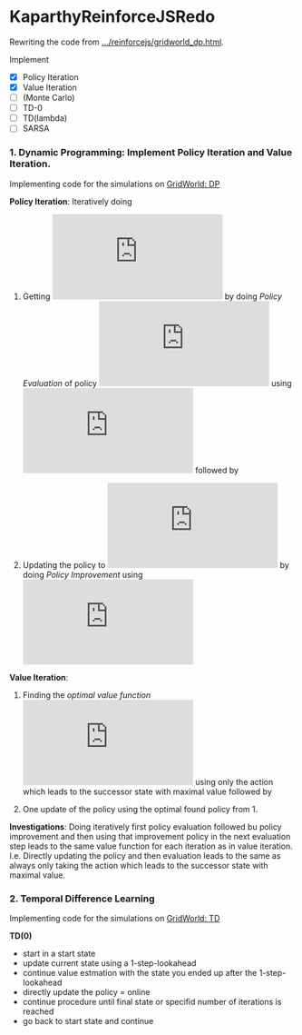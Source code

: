 # KaparthyReinforceJSRedo

Rewriting the code from [.../reinforcejs/gridworld_dp.html](https://cs.stanford.edu/people/karpathy/reinforcejs/gridworld_dp.html). 

Implement

- [x] Policy Iteration
- [x] Value Iteration 
- [ ] (Monte Carlo)
- [ ] TD-0
- [ ] TD(lambda) 
- [ ] SARSA

### 1. Dynamic Programming: Implement Policy Iteration and Value Iteration.

Implementing code for the simulations on [GridWorld: DP](https://cs.stanford.edu/people/karpathy/reinforcejs/gridworld_dp.html)

__Policy Iteration__: 
Iteratively doing 

1. Getting ![img](http://latex.codecogs.com/svg.latex?v_i) by doing _Policy Evaluation_ of policy 
![img](http://latex.codecogs.com/svg.latex?%5Cpi_%7Bi-1%7D)
 using ![img](http://latex.codecogs.com/svg.latex?v_%7Bi-1%7D)
followed by 

2. Updating the policy to 
![img](http://latex.codecogs.com/svg.latex?%5Cpi_i) by doing _Policy Improvement_ using 
![img](http://latex.codecogs.com/svg.latex?v_i)

__Value Iteration__:

1. Finding the _optimal value function_ 
![img](http://latex.codecogs.com/svg.latex?v_%2A) using only 
the action which leads to the successor state with maximal value followed by 

2. One update of the policy using the optimal found policy from 1.
    
__Investigations__: Doing iteratively first policy evaluation followed bu policy improvement
and then using that improvement policy in the next evaluation step leads to the same
value function for each iteration as in value iteration. I.e. Directly updating the policy 
and then evaluation leads to the same as always only taking the action which leads to
the successor state with maximal value.


### 2. Temporal Difference Learning

Implementing code for the simulations on [GridWorld: TD](https://cs.stanford.edu/people/karpathy/reinforcejs/gridworld_td.html)

__TD(0)__

- start in a start state
- update current state using a 1-step-lookahead
- continue value estmation with the state you
ended up after the 1-step-lookahead
- directly update the policy = online
- continue procedure until final state 
or specifid number of iterations is reached
- go back to start state and continue 
